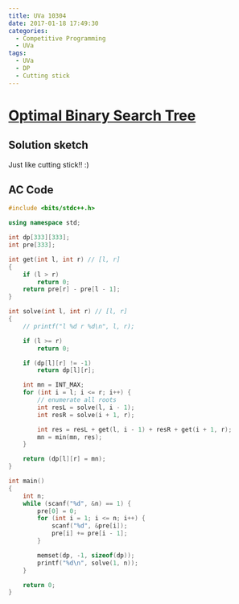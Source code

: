 ```yaml
---
title: UVa 10304
date: 2017-01-18 17:49:30
categories:
  - Competitive Programming
  - UVa
tags:
  - UVa
  - DP
  - Cutting stick
---
```


# [Optimal Binary Search Tree](https://uva.onlinejudge.org/index.php?option=onlinejudge&Itemid=99999999&page=show_problem&category=&problem=1245)

## Solution sketch

Just like cutting stick!! :)

<!-- more -->

## AC Code

```c++
#include <bits/stdc++.h>

using namespace std;

int dp[333][333];
int pre[333];

int get(int l, int r) // [l, r]
{
    if (l > r)
        return 0;
    return pre[r] - pre[l - 1];
}

int solve(int l, int r) // [l, r]
{
    // printf("l %d r %d\n", l, r);

    if (l >= r)
        return 0;

    if (dp[l][r] != -1)
        return dp[l][r];

    int mn = INT_MAX;
    for (int i = l; i <= r; i++) {
        // enumerate all roots
        int resL = solve(l, i - 1);
        int resR = solve(i + 1, r);

        int res = resL + get(l, i - 1) + resR + get(i + 1, r);
        mn = min(mn, res);
    }

    return (dp[l][r] = mn);
}

int main()
{
    int n;
    while (scanf("%d", &n) == 1) {
        pre[0] = 0;
        for (int i = 1; i <= n; i++) {
            scanf("%d", &pre[i]);
            pre[i] += pre[i - 1];
        }

        memset(dp, -1, sizeof(dp));
        printf("%d\n", solve(1, n));
    }

    return 0;
}

```
